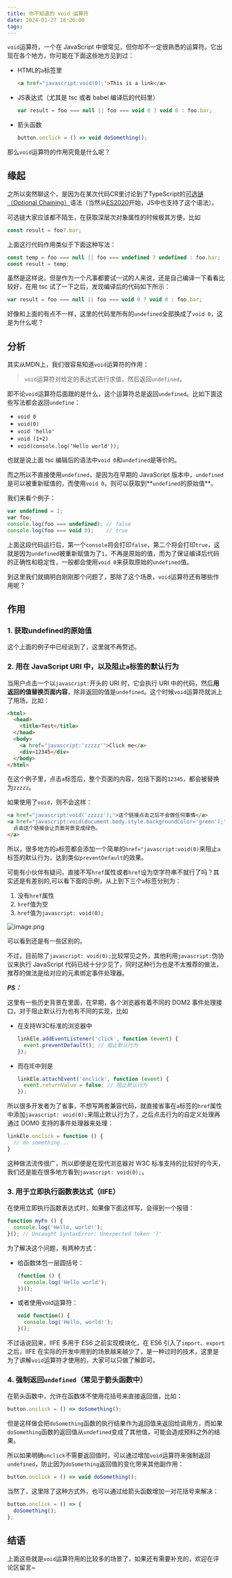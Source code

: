 ```yaml
---
title: 你不知道的 void 运算符
date: 2024-01-27 18:26:00
tags:
---
```


`void`运算符，一个在 JavaScript 中很常见，但你却不一定很熟悉的运算符。它出现在各个地方，你可能在下面这些地方见到过：

- HTML的`a`标签里

  ```html
  <a href="javascript:void(0);">This is a link</a>
  ```

- JS表达式（尤其是 tsc 或者 babel 编译后的代码里）
  
  ```javascript
  var result = foo === null || foo === void 0 ? void 0 : foo.bar;
  ```

- 箭头函数
  
  ```javascript
  button.onclick = () => void doSomething();
  ```

那么`void`运算符的作用究竟是什么呢？

## 缘起

之所以突然聊这个，是因为在某次代码CR里讨论到了TypeScript的[可选链（Optional Chaining）](https://www.typescriptlang.org/docs/handbook/release-notes/typescript-3-7.html#optional-chaining)语法（当然从[ES2020](https://262.ecma-international.org/11.0/#sec-optional-chains)开始，JS中也支持了这个语法）。

可选链大家应该都不陌生，在获取深层次对象属性的时候极其方便，比如

```typescript
const result = foo?.bar;
```

上面这行代码作用类似于下面这种写法：

```typescript
const temp = foo === null || foo === undefined ? undefined : foo.bar;
const result = temp;
```

虽然是这样说，但是作为一个凡事都要试一试的人来说，还是自己编译一下看看比较好，在用 tsc 试了一下之后，发现编译后的代码如下所示：

```javascript
var result = foo === null || foo === void 0 ? void 0 : foo.bar;
```

好像和上面的有点不一样，这里的代码里所有的`undefined`全部换成了`void 0`，这是为什么呢？

## 分析

其实从MDN上，我们很容易知道`void`运算符的作用：

> `void`运算符对给定的表达式进行求值，然后返回`undefined`。

即不论`void`运算符后面跟的是什么，这个运算符总是返回`undefined`。比如下面这些写法都会返回`undefine`：

- `void 0`
- `void(0)`
- `void 'hello'`
- `void (1+2)`
- `void(console.log('Hello world'));`

也就是说上面 tsc 编辑后的语法中`void 0`和`undefined`是等价的。

而之所以不直接使用`undefined`，是因为在早期的 JavaScript 版本中，`undefined`是可以被重新赋值的，而使用`void 0`，则可以获取到**`undefined`的原始值**。

我们来看个例子：

```javascript
var undefined = 1;
var foo;
console.log(foo === undefined); // false
console.log(foo === void 0);    // true
```

上面这段代码运行后，第一个`console`将会打印`false`，第二个将会打印`true`，这就是因为`undefined`被重新赋值为了`1`，不再是原始的值，而为了保证编译后代码的正确性和稳定性，一般都会使用`void 0`来获取原始的`undefined`值。

到这里我们就搞明白刚刚那个问题了，那除了这个场景，`void`运算符还有哪些作用呢？

## 作用

### 1. 获取undefined的原始值

这个上面的例子中已经说到了，这里就不再赘述。

### 2. 用在 JavaScript URI 中，以及阻止`a`标签的默认行为

当用户点击一个以`javascript:`开头的 URI 时，它会执行 URI 中的代码，然后**用返回的值替换页面内容**，除非返回的值是`undefined`。这个时候`void`运算符就派上了用场，比如：

```html
<html>
  <head>
    <title>Test</title>
  </head>
  <body>
    <a href="javascript:'zzzzz'">Click me</a>
    <div>12345</div>
  </body>
</html>
```

在这个例子里，点击`a`标签后，整个页面的内容，包括下面的`12345`，都会被替换为`zzzzz`。

如果使用了`void`，则不会这样：

```html
<a href="javascript:void('zzzzz');">这个链接点击之后不会做任何事情</a>
<a href="javascript:void(document.body.style.backgroundColor='green');">
  点击这个链接会让页面背景变成绿色。
</a>
```

所以，很多地方的`a`标签都会添加一个简单的`href="javascript:void(0)`来阻止`a`标签的默认行为，达到类似`preventDefault`的效果。

可能有小伙伴有疑问，直接不写`href`属性或者`href`设为空字符串不就行了吗？其实还是有差别的,可以看下面的示例，从上到下三个`a`标签分别为：

1. 没有`href`属性
2. `href`值为空
3. `href`值为`javascript: void(0);`

![image.png](https://static.youfindme.cn/blog/void_operator/different_a_link.png)

可以看到还是有一些区别的。

不过，目前除了`javascript: void(0);`比较常见之外，其他利用`javascript:`伪协议来执行 JavaScript 代码已经十分少见了，同时这种行为也是不太推荐的做法，推荐的做法是给对应的元素绑定事件处理器。

***PS：***

这里有一些历史背景在里面，在早期，各个浏览器有着不同的 DOM2 事件处理接口，对于阻止默认行为也有不同的实现，比如

- 在支持W3C标准的浏览器中
  
  ```javascript
  linkEle.addEventListener('click', function (event) {
    event.preventDefault(); // 阻止默认行为
  });
  ```

- 而在IE中则是
  
  ```javascript
  linkEle.attachEvent('onclick', function (event) {
    event.returnValue = false; // 阻止默认行为
  });
  ```

所以很多开发者为了省事，不想写两套兼容代码，就直接省事在`a`标签的`href`属性中添加`javascript: void(0);`来阻止默认行为了，之后点击行为的自定义处理再通过 DOM0 支持的事件处理器来处理：

```javascript
linkEle.onclick = function () {
  // do something...
}
```

这种做法流传很广，所以即便是在现代浏览器对 W3C 标准支持的比较好的今天，我们还是能在很多地方看到`javascript: void(0);`。

### 3. 用于立即执行函数表达式（IIFE）

在使用立即执行函数表达式时，如果像下面这样写，会得到一个报错：

```javascript
function myFn () {
  console.log('Hello, world!');
}(); // Uncaught SyntaxError: Unexpected token ')'
```

为了解决这个问题，有两种方式：

- 给函数体包一层圆括号：
  
  ```javascript
  (function () {
    console.log('Hello world');
  })();
  ```

- 或者使用void运算符：
  
  ```javascript
  void function() {
    console.log('Hello, world!');
  }();
  ```

不过话说回来，IIFE 多用于 ES6 之前实现模块化，在 ES6 引入了`import`、`export`之后，IIFE 在实际的开发中用到的场景越来越少了，是一种过时的技术，这里是为了讲解`void`运算符才使用的，大家可以只做了解即可。

### 4. 强制返回`undefined`（常见于箭头函数中）

在箭头函数中，允许在函数体不使用花括号来直接返回值，比如：

```javascript
button.onclick = () => doSomething();
```

但是这样做会把`doSomething`函数的执行结果作为返回值来返回给调用方，而如果`doSomething`函数的返回值从`undefined`变成了其他值，可能会造成预料之外的结果。

所以如果明确`onclick`不需要返回值时，可以通过增加`void`运算符来强制返回`undefined`，防止因为`doSomething`返回值的变化带来其他副作用：

```javascript
button.onclick = () => void doSomething();
```

当然了，这里除了这种方式外，也可以通过给箭头函数增加一对花括号来解决：

```javascript
button.onclick = () => {
  doSomething();
};
```

## 结语

上面这些就是`void`运算符用的比较多的场景了，如果还有需要补充的，欢迎在评论区留言~
